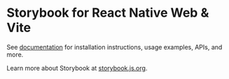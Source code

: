 # Storybook for React Native Web & Vite

See [documentation](https://storybook.js.org/docs/get-started/frameworks/react-native-web-vite?renderer=react-native-web&ref=readme) for installation instructions, usage examples, APIs, and more.

Learn more about Storybook at [storybook.js.org](https://storybook.js.org/?ref=readme).

